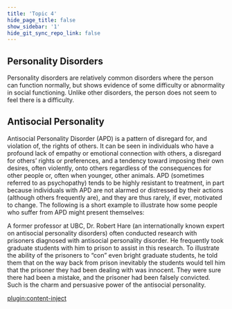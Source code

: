 ```yaml
---
title: 'Topic 4'
hide_page_title: false
show_sidebar: '1'
hide_git_sync_repo_link: false
---
```


## **Personality Disorders**

Personality disorders are relatively common disorders where the person can function normally, but shows evidence of some difficulty or abnormality in social functioning. Unlike other disorders, the person does not seem to feel there is a difficulty.

## Antisocial Personality

Antisocial Personality Disorder (APD) is a pattern of disregard for, and violation of, the rights of others. It can be seen in individuals who have a profound lack of empathy or emotional connection with others, a disregard for others’ rights or preferences, and a tendency toward imposing their own desires, often violently, onto others regardless of the consequences for other people or, often when younger, other animals. APD (sometimes referred to as psychopathy) tends to be highly resistant to treatment, in part because individuals with APD are not alarmed or distressed by their actions (although others frequently are), and they are thus rarely, if ever, motivated to change. The following is a short example to illustrate how some people who suffer from APD might present themselves:

A former professor at UBC, Dr. Robert Hare (an internationally known expert on antisocial personality disorders) often conducted research with prisoners diagnosed with antisocial personality disorder. He frequently took graduate students with him to prison to assist in this research. To illustrate the ability of the prisoners to “con” even bright graduate students, he told them that on the way back from prison inevitably the students would tell him that the prisoner they had been dealing with was innocent. They were sure there had been a mistake, and the prisoner had been falsely convicted. Such is the charm and persuasive power of the antisocial personality.

[plugin:content-inject](_activities)
